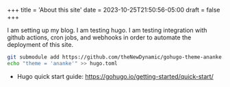 +++
title = 'About this site'
date = 2023-10-25T21:50:56-05:00
draft = false
+++

I am setting up my blog.
I am testing hugo.
I am testing integration with github actions, cron jobs, and webhooks in order to automate the deployment of this site.

```bash
git submodule add https://github.com/theNewDynamic/gohugo-theme-ananke.git themes/ananke
echo "theme = 'ananke'" >> hugo.toml
```

- Hugo quick start guide: https://gohugo.io/getting-started/quick-start/
